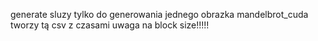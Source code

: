 generate sluzy tylko do generowania jednego obrazka
mandelbrot_cuda tworzy tą csv z czasami
uwaga na block size!!!!!
